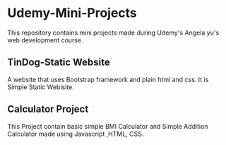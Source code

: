 # Udemy-Mini-Projects

This repository contains mini projects made during Udemy's Angela yu's web development course.

## TinDog-Static Website

A website that uses Bootstrap framework and plain html and css. It is Simple Static Webisite.

## Calculator Project

This Project contain basic simple BMI Calculator and Simple Addition Calculator made using Javascript ,HTML, CSS.
